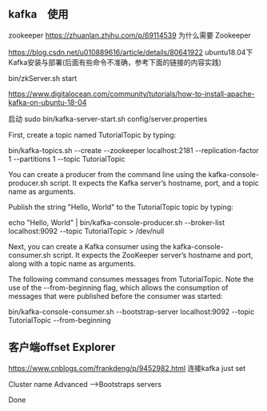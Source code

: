 ## kafka　使用
zookeeper 
 https://zhuanlan.zhihu.com/p/69114539 为什么需要 Zookeeper

https://blog.csdn.net/u010889616/article/details/80641922 ubuntu18.04下Kafka安装与部署(后面有些命令不准确，参考下面的链接的内容实践)

bin/zkServer.sh start

https://www.digitalocean.com/community/tutorials/how-to-install-apache-kafka-on-ubuntu-18-04

启动
sudo bin/kafka-server-start.sh config/server.properties


First, create a topic named TutorialTopic by typing:

bin/kafka-topics.sh --create --zookeeper localhost:2181 --replication-factor 1 --partitions 1 --topic TutorialTopic
 
You can create a producer from the command line using the kafka-console-producer.sh script. It expects the Kafka server’s hostname, port, and a topic name as arguments.

Publish the string "Hello, World" to the TutorialTopic topic by typing:

echo "Hello, World" | bin/kafka-console-producer.sh --broker-list localhost:9092 --topic TutorialTopic > /dev/null
 
Next, you can create a Kafka consumer using the kafka-console-consumer.sh script. It expects the ZooKeeper server’s hostname and port, along with a topic name as arguments.

The following command consumes messages from TutorialTopic. Note the use of the  --from-beginning flag, which allows the consumption of messages that were published before the consumer was started:

bin/kafka-console-consumer.sh --bootstrap-server localhost:9092 --topic TutorialTopic --from-beginning

## 客户端offset Explorer
https://www.cnblogs.com/frankdeng/p/9452982.html
连接kafka
just set 

Cluster name
Advanced -->Bootstraps servers

Done
